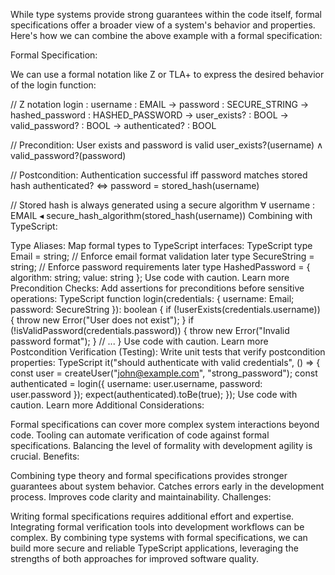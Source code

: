 While type systems provide strong guarantees within the code itself, formal specifications offer a broader view of a system's behavior and properties. Here's how we can combine the above example with a formal specification:

Formal Specification:

We can use a formal notation like Z or TLA+ to express the desired behavior of the login function:

// Z notation
login : 
  username : EMAIL ->
  password : SECURE_STRING ->
  hashed_password : HASHED_PASSWORD ->
  user_exists? : BOOL ->
  valid_password? : BOOL ->
  authenticated? : BOOL
  
// Precondition: User exists and password is valid
user_exists?(username) ∧ valid_password?(password)

// Postcondition: Authentication successful iff password matches stored hash
authenticated? ⇔ password = stored_hash(username)

// Stored hash is always generated using a secure algorithm
∀ username : EMAIL ◂ secure_hash_algorithm(stored_hash(username))
Combining with TypeScript:

Type Aliases: Map formal types to TypeScript interfaces:
TypeScript
type Email = string; // Enforce email format validation later
type SecureString = string; // Enforce password requirements later
type HashedPassword = { algorithm: string; value: string };
Use code with caution. Learn more
Precondition Checks: Add assertions for preconditions before sensitive operations:
TypeScript
function login(credentials: { username: Email; password: SecureString }): boolean {
  if (!userExists(credentials.username)) {
    throw new Error("User does not exist");
  }
  if (!isValidPassword(credentials.password)) {
    throw new Error("Invalid password format");
  }
  // ...
}
Use code with caution. Learn more
Postcondition Verification (Testing): Write unit tests that verify postcondition properties:
TypeScript
it("should authenticate with valid credentials", () => {
  const user = createUser("john@example.com", "strong_password");
  const authenticated = login({ username: user.username, password: user.password });
  expect(authenticated).toBe(true);
});
Use code with caution. Learn more
Additional Considerations:

Formal specifications can cover more complex system interactions beyond code.
Tooling can automate verification of code against formal specifications.
Balancing the level of formality with development agility is crucial.
Benefits:

Combining type theory and formal specifications provides stronger guarantees about system behavior.
Catches errors early in the development process.
Improves code clarity and maintainability.
Challenges:

Writing formal specifications requires additional effort and expertise.
Integrating formal verification tools into development workflows can be complex.
By combining type systems with formal specifications, we can build more secure and reliable TypeScript applications, leveraging the strengths of both approaches for improved software quality.
